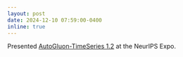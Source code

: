 ```yaml
---
layout: post
date: 2024-12-10 07:59:00-0400
inline: true
---
```


Presented [AutoGluon-TimeSeries 1.2](https://github.com/autogluon/autogluon/releases/tag/v1.2.0) at the NeurIPS Expo.
